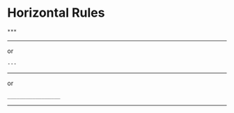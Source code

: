 # Horizontal Rules

```
***
```
***

or

```
---
```
---

or

```
_________________
```
_________________
